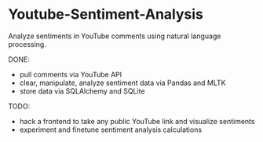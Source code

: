# Youtube-Sentiment-Analysis
Analyze sentiments in YouTube comments using natural language processing.

DONE:
- pull comments via YouTube API
- clear, manipulate, analyze sentiment data via Pandas and MLTK
- store data via SQLAlchemy and SQLite 

TODO:
- hack a frontend to take any public YouTube link and visualize sentiments
- experiment and finetune sentiment analysis calculations
